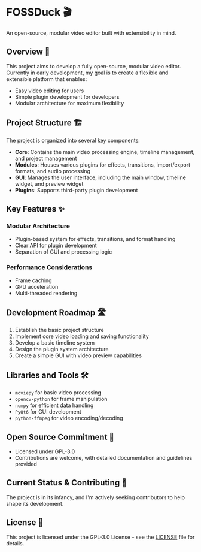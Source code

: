 # FOSSDuck 🎬

An open-source, modular video editor built with extensibility in mind.

## Overview 🚀

This project aims to develop a fully open-source, modular video editor. Currently in early development, my goal is to create a flexible and extensible platform that enables:

- Easy video editing for users
- Simple plugin development for developers
- Modular architecture for maximum flexibility

## Project Structure 🏗️

The project is organized into several key components:

- **Core**: Contains the main video processing engine, timeline management, and project management
- **Modules**: Houses various plugins for effects, transitions, import/export formats, and audio processing
- **GUI**: Manages the user interface, including the main window, timeline widget, and preview widget
- **Plugins**: Supports third-party plugin development

## Key Features ✨

### Modular Architecture
- Plugin-based system for effects, transitions, and format handling
- Clear API for plugin development
- Separation of GUI and processing logic

### Performance Considerations
- Frame caching
- GPU acceleration
- Multi-threaded rendering

## Development Roadmap 🛣️

1. Establish the basic project structure
2. Implement core video loading and saving functionality
3. Develop a basic timeline system
4. Design the plugin system architecture
5. Create a simple GUI with video preview capabilities

## Libraries and Tools 🛠️

- `moviepy` for basic video processing
- `opencv-python` for frame manipulation
- `numpy` for efficient data handling
- `PyQt6` for GUI development
- `python-ffmpeg` for video encoding/decoding

## Open Source Commitment 🤝

- Licensed under GPL-3.0
- Contributions are welcome, with detailed documentation and guidelines provided

## Current Status & Contributing 🌱

The project is in its infancy, and I'm actively seeking contributors to help shape its development.

## License 📄

This project is licensed under the GPL-3.0 License - see the [LICENSE](LICENSE) file for details.